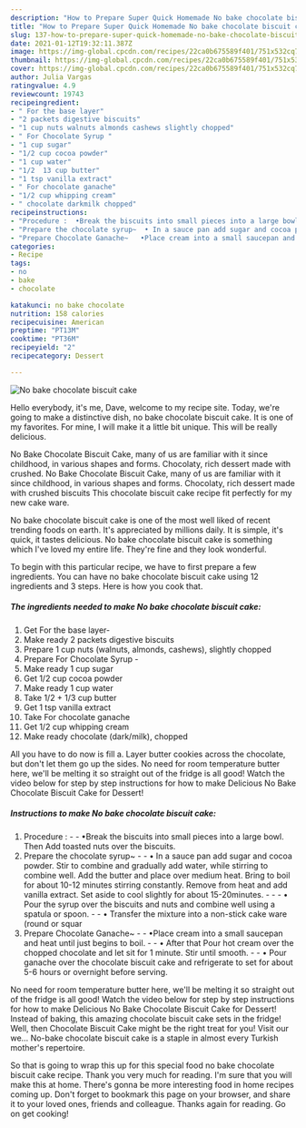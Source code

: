 ```yaml
---
description: "How to Prepare Super Quick Homemade No bake chocolate biscuit cake"
title: "How to Prepare Super Quick Homemade No bake chocolate biscuit cake"
slug: 137-how-to-prepare-super-quick-homemade-no-bake-chocolate-biscuit-cake
date: 2021-01-12T19:32:11.387Z
image: https://img-global.cpcdn.com/recipes/22ca0b675589f401/751x532cq70/no-bake-chocolate-biscuit-cake-recipe-main-photo.jpg
thumbnail: https://img-global.cpcdn.com/recipes/22ca0b675589f401/751x532cq70/no-bake-chocolate-biscuit-cake-recipe-main-photo.jpg
cover: https://img-global.cpcdn.com/recipes/22ca0b675589f401/751x532cq70/no-bake-chocolate-biscuit-cake-recipe-main-photo.jpg
author: Julia Vargas
ratingvalue: 4.9
reviewcount: 19743
recipeingredient:
- " For the base layer"
- "2 packets digestive biscuits"
- "1 cup nuts walnuts almonds cashews slightly chopped"
- " For Chocolate Syrup "
- "1 cup sugar"
- "1/2 cup cocoa powder"
- "1 cup water"
- "1/2  13 cup butter"
- "1 tsp vanilla extract"
- " For chocolate ganache"
- "1/2 cup whipping cream"
- " chocolate darkmilk chopped"
recipeinstructions:
- "Procedure :  •Break the biscuits into small pieces into a large bowl. Then Add toasted nuts over the biscuits."
- "Prepare the chocolate syrup~  • In a sauce pan add sugar and cocoa powder. Stir to combine and gradually add water, while stirring to combine well. Add the butter and place over medium heat. Bring to boil for about 10-12 minutes stirring constantly. Remove from heat and add vanilla extract. Set aside to cool slightly for about 15-20minutes.  	 • Pour the syrup over the biscuits and nuts and combine well using a spatula or spoon.  • Transfer the mixture into a non-stick cake ware (round or squar"
- "Prepare Chocolate Ganache~   •Place cream into a small saucepan and heat until just begins to boil.  • After that Pour hot cream over the chopped chocolate and let sit for 1 minute. Stir until smooth.  • Pour ganache over the chocolate biscuit cake and refrigerate to set for about 5-6 hours or overnight before serving."
categories:
- Recipe
tags:
- no
- bake
- chocolate

katakunci: no bake chocolate 
nutrition: 158 calories
recipecuisine: American
preptime: "PT13M"
cooktime: "PT36M"
recipeyield: "2"
recipecategory: Dessert

---
```



![No bake chocolate biscuit cake](https://img-global.cpcdn.com/recipes/22ca0b675589f401/751x532cq70/no-bake-chocolate-biscuit-cake-recipe-main-photo.jpg)

Hello everybody, it's me, Dave, welcome to my recipe site. Today, we're going to make a distinctive dish, no bake chocolate biscuit cake. It is one of my favorites. For mine, I will make it a little bit unique. This will be really delicious.

No Bake Chocolate Biscuit Cake, many of us are familiar with it since childhood, in various shapes and forms. Chocolaty, rich dessert made with crushed. No Bake Chocolate Biscuit Cake, many of us are familiar with it since childhood, in various shapes and forms. Chocolaty, rich dessert made with crushed biscuits This chocolate biscuit cake recipe fit perfectly for my new cake ware.

No bake chocolate biscuit cake is one of the most well liked of recent trending foods on earth. It's appreciated by millions daily. It is simple, it's quick, it tastes delicious. No bake chocolate biscuit cake is something which I've loved my entire life. They're fine and they look wonderful.


To begin with this particular recipe, we have to first prepare a few ingredients. You can have no bake chocolate biscuit cake using 12 ingredients and 3 steps. Here is how you cook that.

<!--inarticleads1-->

##### The ingredients needed to make No bake chocolate biscuit cake:

1. Get  For the base layer-
1. Make ready 2 packets digestive biscuits
1. Prepare 1 cup nuts (walnuts, almonds, cashews), slightly chopped
1. Prepare  For Chocolate Syrup -
1. Make ready 1 cup sugar
1. Get 1/2 cup cocoa powder
1. Make ready 1 cup water
1. Take 1/2 + 1/3 cup butter
1. Get 1 tsp vanilla extract
1. Take  For chocolate ganache
1. Get 1/2 cup whipping cream
1. Make ready  chocolate (dark/milk), chopped


All you have to do now is fill a. Layer butter cookies across the chocolate, but don&#39;t let them go up the sides. No need for room temperature butter here, we&#39;ll be melting it so straight out of the fridge is all good! Watch the video below for step by step instructions for how to make Delicious No Bake Chocolate Biscuit Cake for Dessert! 

<!--inarticleads2-->

##### Instructions to make No bake chocolate biscuit cake:

1. Procedure : -  - •Break the biscuits into small pieces into a large bowl. Then Add toasted nuts over the biscuits.
1. Prepare the chocolate syrup~ -  - • In a sauce pan add sugar and cocoa powder. Stir to combine and gradually add water, while stirring to combine well. Add the butter and place over medium heat. Bring to boil for about 10-12 minutes stirring constantly. Remove from heat and add vanilla extract. Set aside to cool slightly for about 15-20minutes. -  - 	 - • Pour the syrup over the biscuits and nuts and combine well using a spatula or spoon. -  - • Transfer the mixture into a non-stick cake ware (round or squar
1. Prepare Chocolate Ganache~  -  - •Place cream into a small saucepan and heat until just begins to boil. -  - • After that Pour hot cream over the chopped chocolate and let sit for 1 minute. Stir until smooth. -  - • Pour ganache over the chocolate biscuit cake and refrigerate to set for about 5-6 hours or overnight before serving.


No need for room temperature butter here, we&#39;ll be melting it so straight out of the fridge is all good! Watch the video below for step by step instructions for how to make Delicious No Bake Chocolate Biscuit Cake for Dessert! Instead of baking, this amazing chocolate biscuit cake sets in the fridge! Well, then Chocolate Biscuit Cake might be the right treat for you! Visit our we… No-bake chocolate biscuit cake is a staple in almost every Turkish mother&#39;s repertoire. 

So that is going to wrap this up for this special food no bake chocolate biscuit cake recipe. Thank you very much for reading. I'm sure that you will make this at home. There's gonna be more interesting food in home recipes coming up. Don't forget to bookmark this page on your browser, and share it to your loved ones, friends and colleague. Thanks again for reading. Go on get cooking!
